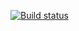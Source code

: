 [![Build status](https://ci.appveyor.com/api/projects/status/o99pqey43ylres6u?svg=true)](https://ci.appveyor.com/project/FURSADMIT/cardorderdeliverychangedate)